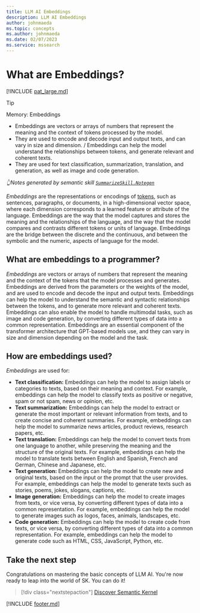 ```yaml
---
title: LLM AI Embeddings
description: LLM AI Embeddings
author: johnmaeda
ms.topic: concepts
ms.author: johnmaeda
ms.date: 02/07/2023
ms.service: mssearch
---
```


# What are Embeddings?

[!INCLUDE [pat_large.md](../includes/pat_large.md)]

> [!TIP]
> Memory: Embeddings
> * Embeddings are vectors or arrays of numbers that represent the meaning and the context of tokens processed by the model.
> * They are used to encode and decode input and output texts, and can vary in size and dimension. / Embeddings can help the model understand the relationships between tokens, and generate relevant and coherent texts.
> * They are used for text classification, summarization, translation, and generation, as well as image and code generation.
>
> _👆Notes generated by semantic skill [`SummarizeSkill.Notegen`](https://aka.ms/sk/repo/notegen)_

_Embeddings_ are the representations or encodings of [tokens](/semantic-kernel/concepts-ai/tokens), such as sentences, paragraphs, or documents, in a high-dimensional vector space, where each dimension corresponds to a learned feature or attribute of the language. Embeddings are the way that the model captures and stores the meaning and the relationships of the language, and the way that the model compares and contrasts different tokens or units of language. Embeddings are the bridge between the discrete and the continuous, and between the symbolic and the numeric, aspects of language for the model.

## What are embeddings to a programmer?

_Embeddings_ are vectors or arrays of numbers that represent the meaning and the context of the tokens that the model processes and generates. Embeddings are derived from the parameters or the weights of the model, and are used to encode and decode the input and output texts. Embeddings can help the model to understand the semantic and syntactic relationships between the tokens, and to generate more relevant and coherent texts. Embeddings can also enable the model to handle multimodal tasks, such as image and code generation, by converting different types of data into a common representation. Embeddings are an essential component of the transformer architecture that GPT-based models use, and they can vary in size and dimension depending on the model and the task.

## How are embeddings used?

_Embeddings_ are used for:

* **Text classification:** Embeddings can help the model to assign labels or categories to texts, based on their meaning and context. For example, embeddings can help the model to classify texts as positive or negative, spam or not spam, news or opinion, etc.
* **Text summarization:** Embeddings can help the model to extract or generate the most important or relevant information from texts, and to create concise and coherent summaries. For example, embeddings can help the model to summarize news articles, product reviews, research papers, etc.
* **Text translation:** Embeddings can help the model to convert texts from one language to another, while preserving the meaning and the structure of the original texts. For example, embeddings can help the model to translate texts between English and Spanish, French and German, Chinese and Japanese, etc.
* **Text generation:** Embeddings can help the model to create new and original texts, based on the input or the prompt that the user provides. For example, embeddings can help the model to generate texts such as stories, poems, jokes, slogans, captions, etc.
* **Image generation:** Embeddings can help the model to create images from texts, or vice versa, by converting different types of data into a common representation. For example, embeddings can help the model to generate images such as logos, faces, animals, landscapes, etc.
* **Code generation:** Embeddings can help the model to create code from texts, or vice versa, by converting different types of data into a common representation. For example, embeddings can help the model to generate code such as HTML, CSS, JavaScript, Python, etc.

## Take the next step

Congratulations on mastering the basic concepts of LLM AI. You're now ready to leap into the world of SK. You can do it!

> [!div class="nextstepaction"]
> [Discover Semantic Kernel](/semantic-kernel/concepts-sk/overview)

[!INCLUDE [footer.md](../includes/footer.md)]
